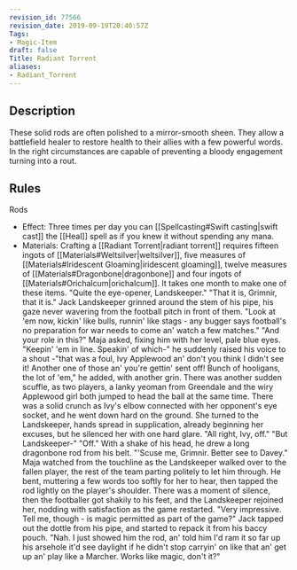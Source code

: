 ```yaml
---
revision_id: 77566
revision_date: 2019-09-19T20:40:57Z
Tags:
- Magic-Item
draft: false
Title: Radiant Torrent
aliases:
- Radiant_Torrent
---
```

## Description
These solid rods are often polished to a mirror-smooth sheen. They allow a battlefield healer to restore health to their allies with a few powerful words. In the right circumstances are capable of preventing a bloody engagement turning into a rout.
## Rules
Rods
* Effect: Three times per day you can [[Spellcasting#Swift casting|swift cast]] the [[Heal]] spell as if you knew it without spending any mana.
* Materials: Crafting a [[Radiant Torrent|radiant torrent]] requires fifteen ingots of [[Materials#Weltsilver|weltsilver]], five measures of [[Materials#Iridescent Gloaming|iridescent gloaming]], twelve measures of [[Materials#Dragonbone|dragonbone]] and four ingots of [[Materials#Orichalcum|orichalcum]]. It takes one month to make one of these items.
"Quite the eye-opener, Landskeeper."
"That it is, Grimnir, that it is." Jack Landskeeper grinned around the stem of his pipe, his gaze never wavering from the football pitch in front of them. "Look at 'em now, kickin' like bulls, runnin' like stags - any bugger says football's no preparation for war needs to come an' watch a few matches."
"And your role in this?" Maja asked, fixing him with her level, pale blue eyes.
"Keepin' 'em in line. Speakin' of which-" he suddenly raised his voice to a shout -"that was a foul, Ivy Applewood an' don't you think I didn't see it! Another one of those an' you're gettin' sent off! Bunch of hooligans, the lot of 'em," he added, with another grin. 
There was another sudden scuffle, as two players, a lanky yeoman from Greendale and the wiry Applewood girl both jumped to head the ball at the same time. There was a solid crunch as Ivy's elbow connected with her opponent's eye socket, and he went down hard on the ground. She turned to the Landskeeper, hands spread in supplication, already beginning her excuses, but he silenced her with one hard glare. "All right, Ivy, off."
"But Landskeeper-"
"Off." With a shake of his head, he drew a long dragonbone rod from his belt. "'Scuse me, Grimnir. Better see to Davey."
Maja watched from the touchline as the Landskeeper walked over to the fallen player, the rest of the team parting politely to let him through. He bent, muttering a few words too softly for her to hear, then tapped the rod lightly on the player's shoulder. There was a moment of silence, then the footballer got shakily to his feet, and the Landskeeper rejoined her, nodding with satisfaction as the game restarted.
"Very impressive. Tell me, though - is magic permitted as part of the game?"
Jack tapped out the dottle from his pipe, and started to repack it from his baccy pouch. "Nah. I just showed him the rod, an' told him I'd ram it so far up his arsehole it'd see daylight if he didn't stop carryin' on like that an' get up an' play like a Marcher.  Works like magic, don't it?"